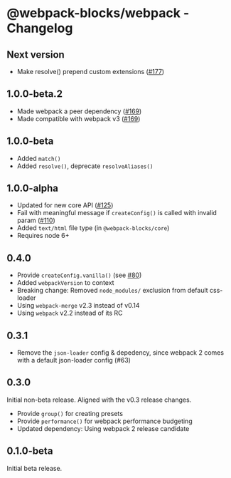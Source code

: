 # @webpack-blocks/webpack - Changelog

## Next version

- Make resolve() prepend custom extensions ([#177](https://github.com/andywer/webpack-blocks/issues/177))

## 1.0.0-beta.2

- Made webpack a peer dependency ([#169](https://github.com/andywer/webpack-blocks/issues/169))
- Made compatible with webpack v3 ([#169](https://github.com/andywer/webpack-blocks/issues/169))

## 1.0.0-beta

- Added `match()`
- Added `resolve()`, deprecate `resolveAliases()`

## 1.0.0-alpha

- Updated for new core API ([#125](https://github.com/andywer/webpack-blocks/issues/125))
- Fail with meaningful message if `createConfig()` is called with invalid param ([#110](https://github.com/andywer/webpack-blocks/issues/110))
- Added `text/html` file type (in `@webpack-blocks/core`)
- Requires node 6+

## 0.4.0

- Provide `createConfig.vanilla()` (see [#80](https://github.com/andywer/webpack-blocks/issues/80))
- Added `webpackVersion` to context
- Breaking change: Removed `node_modules/` exclusion from default css-loader
- Using `webpack-merge` v2.3 instead of v0.14
- Using `webpack` v2.2 instead of its RC

## 0.3.1

- Remove the `json-loader` config & depedency, since webpack 2 comes with a default json-loader config (#63)

## 0.3.0

Initial non-beta release. Aligned with the v0.3 release changes.

- Provide `group()` for creating presets
- Provide `performance()` for webpack performance budgeting
- Updated dependency: Using webpack 2 release candidate

## 0.1.0-beta

Initial beta release.
